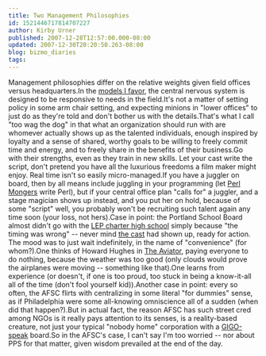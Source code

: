```yaml
---
title: Two Management Philosophies
id: 1521446717814707227
author: Kirby Urner
published: 2007-12-28T12:57:00.000-08:00
updated: 2007-12-30T20:20:50.263-08:00
blog: bizmo_diaries
tags: 
---
```


Management philosophies differ on the relative weights given field offices versus headquarters.In the [models I favor](http://controlroom.blogspot.com/2007/12/management-by-rotation.html), the central nervous system is designed to be responsive to needs in the field.It's not a matter of setting policy in some arm chair setting, and expecting minions in "lower offices" to just do as they're told and don't bother us with the details.That's what I call "too wag the dog" in that what an organization should run with are whomever actually shows up as the talented individuals, enough inspired by loyalty and a sense of shared, worthy goals to be willing to freely commit time and energy, and to freely share in the benefits of their business.Go with their strengths, even as they train in new skills.  Let your cast write the script, don't pretend you have all the luxurious freedoms a film maker might enjoy.  Real time isn't so easily micro-managed.If you have a juggler on board, then by all means include juggling in your programming (let [Perl Mongers](http://www.pm.org/) write Perl), but if your central office plan "calls for" a juggler, and a stage magician shows up instead, and you put her on hold, because of some "script" well, you probably won't be recruiting such talent again any time soon (your loss, not hers).Case in point:  the Portland School Board almost didn't go with the [LEP charter high school](http://mail.python.org/pipermail/edu-sig/2007-December/008386.html) simply because "the timing was wrong" -- never mind [the cast](http://worldgame.blogspot.com/2005/09/powells-on-hawthorne.html) had shown up, ready for action.  The mood was to just wait indefinitely, in the name of "convenience" (for whom?).One thinks of Howard Hughes in [The Aviator](http://mybizmo.blogspot.com/2005/05/aviator-movie-review.html), paying everyone to do nothing, because the weather was too good (only clouds would prove the airplanes were moving -- something like that).One learns from experience (or doesn't, if one is too proud, too stuck in being a know-it-all all of the time (don't fool yourself kid)).Another case in point:  every so often, the AFSC flirts with centralizing in some  literal "for dummies" sense, as if Philadelphia were some all-knowing omniscience all of a sudden (when did that happen?).But in actual fact, the reason AFSC has such street cred among NGOs is it really pays attention to its senses, is a reality-based creature, not just your typical "nobody home" corporation with a [GIGO-speak](http://en.wikipedia.org/wiki/Garbage_in,_garbage_out) board.So in the AFSC's case, I can't say I'm too worried -- nor about PPS for that matter, given wisdom prevailed at the end of the day.